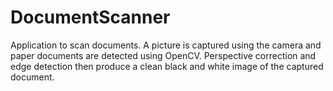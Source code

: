 # DocumentScanner
Application to scan documents. A picture is captured using the camera and paper documents are detected using OpenCV.
Perspective correction and edge detection then produce a clean black and white image of the captured document. 
